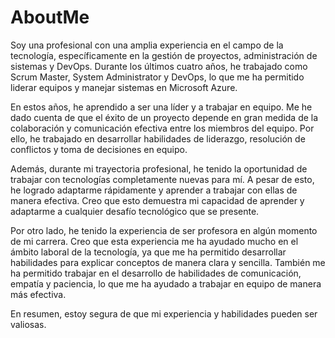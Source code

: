 # AboutMe

Soy una profesional con una amplia experiencia en el campo de la tecnología, específicamente en la gestión de proyectos, administración de sistemas y DevOps. Durante los últimos cuatro años, he trabajado como Scrum Master, System Administrator y DevOps, lo que me ha permitido liderar equipos y manejar sistemas en Microsoft Azure.

En estos años, he aprendido a ser una líder y a trabajar en equipo. Me he dado cuenta de que el éxito de un proyecto depende en gran medida de la colaboración y comunicación efectiva entre los miembros del equipo. Por ello, he trabajado en desarrollar habilidades de liderazgo, resolución de conflictos y toma de decisiones en equipo.

Además, durante mi trayectoria profesional, he tenido la oportunidad de trabajar con tecnologías completamente nuevas para mí. A pesar de esto, he logrado adaptarme rápidamente y aprender a trabajar con ellas de manera efectiva. Creo que esto demuestra mi capacidad de aprender y adaptarme a cualquier desafío tecnológico que se presente.

Por otro lado, he tenido la experiencia de ser profesora en algún momento de mi carrera. Creo que esta experiencia me ha ayudado mucho en el ámbito laboral de la tecnología, ya que me ha permitido desarrollar habilidades para explicar conceptos de manera clara y sencilla. También me ha permitido trabajar en el desarrollo de habilidades de comunicación, empatía y paciencia, lo que me ha ayudado a trabajar en equipo de manera más efectiva.

En resumen, estoy segura de que mi experiencia y habilidades pueden ser valiosas. 
